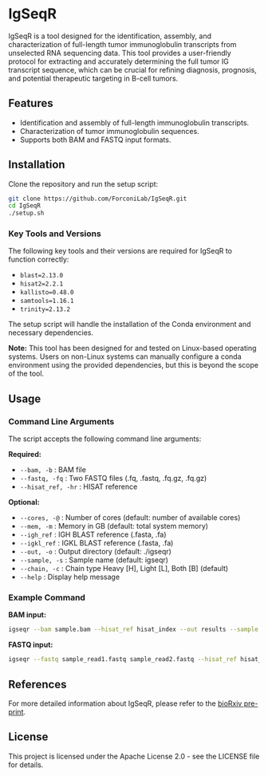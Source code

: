# IgSeqR

IgSeqR is a tool designed for the identification, assembly, and characterization of full-length tumor immunoglobulin transcripts from unselected RNA sequencing data. This tool provides a user-friendly protocol for extracting and accurately determining the full tumor IG transcript sequence, which can be crucial for refining diagnosis, prognosis, and potential therapeutic targeting in B-cell tumors.

## Features

- Identification and assembly of full-length immunoglobulin transcripts.
- Characterization of tumor immunoglobulin sequences.
- Supports both BAM and FASTQ input formats.

## Installation

Clone the repository and run the setup script:
```bash
git clone https://github.com/ForconiLab/IgSeqR.git
cd IgSeqR
./setup.sh
```

### Key Tools and Versions

The following key tools and their versions are required for IgSeqR to function correctly:

- `blast=2.13.0`
- `hisat2=2.2.1`
- `kallisto=0.48.0`
- `samtools=1.16.1`
- `trinity=2.13.2`

The setup script will handle the installation of the Conda environment and necessary dependencies.

**Note:** This tool has been designed for and tested on Linux-based operating systems. Users on non-Linux systems can manually configure a conda environment using the provided dependencies, but this is beyond the scope of the tool.

## Usage

### Command Line Arguments

The script accepts the following command line arguments:

**Required:**

- `--bam, -b` : BAM file
- `--fastq, -fq` : Two FASTQ files (.fq, .fastq, .fq.gz, .fq.gz)
- `--hisat_ref, -hr` : HISAT reference

**Optional:**

- `--cores, -@` : Number of cores (default: number of available cores)
- `--mem, -m` : Memory in GB (default: total system memory)
- `--igh_ref` : IGH BLAST reference (.fasta, .fa)
- `--igkl_ref` : IGKL BLAST reference (.fasta, .fa)
- `--out, -o` : Output directory (default: ./igseqr)
- `--sample, -s` : Sample name (default: igseqr)
- `--chain, -c` : Chain type Heavy [H], Light [L], Both [B] (default)
- `--help` : Display help message

### Example Command

**BAM input:**
```bash
igseqr --bam sample.bam --hisat_ref hisat_index --out results --sample my_sample
```

**FASTQ input:**
```bash
igseqr --fastq sample_read1.fastq sample_read2.fastq --hisat_ref hisat_index --out results --sample my_sample
```

## References

For more detailed information about IgSeqR, please refer to the  [bioRxiv pre-print](https://www.biorxiv.org/content/10.1101/2024.09.03.611002v1).

## License

This project is licensed under the Apache License 2.0 - see the LICENSE file for details.

